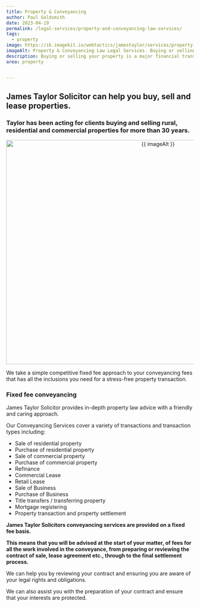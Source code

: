 ```yaml
---
title: Property & Conveyancing
author: Paul Goldsmith
date: 2023-04-19
permalink: /legal-services/property-and-conveyancing-law-services/
tags:
  - property
image: https://ik.imagekit.io/webtactics/jamestaylor/services/property-law-600x400_KZwzRzkEzS.jpg
imageAlt: Property & Conveyancing Law Legal Services. Buying or selling your property is a major financial transaction and it is important to use a qualified solicitor to assist you with the process.
description: Buying or selling your property is a major financial transaction and it is important to use a qualified solicitor to assist you with the process.
area: property


---
```




## James Taylor Solicitor can help you buy, sell and lease properties. ##

### Taylor has been acting for clients buying and selling rural, residential and commercial properties for more than 30 years. ###

<div class="postdetailimage" align="center">
<img src="{{ image }}/tr:w-800,h-533" alt="{{ imageAlt }}" title="{{ imageAlt }}" width="800px" height="600px" class="postimg">
</div>

We take a simple competitive fixed fee approach to your conveyancing fees that has all the inclusions you need for a stress-free property transaction. 

### Fixed fee conveyancing ###

James Taylor Solicitor provides in-depth property law advice with a friendly and caring approach. 

Our Conveyancing Services cover a variety of transactions and transaction types including:

- Sale of residential property
- Purchase of residential property
- Sale of commercial property
- Purchase of commercial property
- Refinance 
- Commercial Lease
- Retail Lease 
- Sale of Business 
- Purchase of Business
- Title transfers / transferring property
- Mortgage registering
- Property transaction and property settlement

**James Taylor Solicitors conveyancing services are provided on a fixed fee basis.**

**This means that you will be advised at the start of your matter, of fees for all the work involved in the conveyance, from preparing or reviewing the contract of sale, lease agreement etc., through to the final settlement process.**

We can help you by reviewing your contract and ensuring you are aware of your legal rights and obligations. 

We can also assist you with the preparation of your contract and ensure that your interests are protected.


